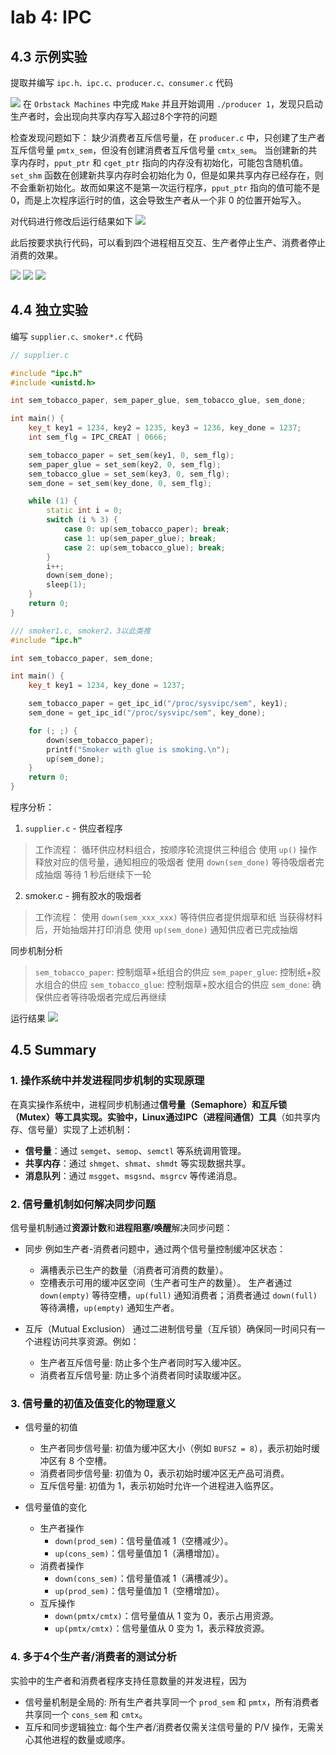 # lab 4: IPC

## 4.3 示例实验

提取并编写 `ipc.h、ipc.c、producer.c、consumer.c` 代码

![](./images/1.png)
在 `Orbstack Machines` 中完成 `Make` 并且开始调用 `./producer 1`，发现只启动生产者时，会出现向共享内存写入超过8个字符的问题

检查发现问题如下：
缺少消费者互斥信号量，在 `producer.c` 中，只创建了生产者互斥信号量 `pmtx_sem`，但没有创建消费者互斥信号量 `cmtx_sem`。
当创建新的共享内存时，`pput_ptr` 和 `cget_ptr` 指向的内存没有初始化，可能包含随机值。
`set_shm` 函数在创建新共享内存时会初始化为 $0$，但是如果共享内存已经存在，则不会重新初始化。故而如果这不是第一次运行程序，`pput_ptr` 指向的值可能不是 $0$，而是上次程序运行时的值，这会导致生产者从一个非 $0$ 的位置开始写入。

对代码进行修改后运行结果如下
![](./images/1-1.png)

此后按要求执行代码，可以看到四个进程相互交互、生产者停止生产、消费者停止消费的效果。

![](./images/1-2.png)
![](./images/1-3.png)
![](./images/1-4.png)

## 4.4 独立实验

编写 `supplier.c、smoker*.c` 代码

```cpp
// supplier.c

#include "ipc.h"
#include <unistd.h>

int sem_tobacco_paper, sem_paper_glue, sem_tobacco_glue, sem_done;

int main() {
	key_t key1 = 1234, key2 = 1235, key3 = 1236, key_done = 1237;
	int sem_flg = IPC_CREAT | 0666;

	sem_tobacco_paper = set_sem(key1, 0, sem_flg);
	sem_paper_glue = set_sem(key2, 0, sem_flg);
	sem_tobacco_glue = set_sem(key3, 0, sem_flg);
	sem_done = set_sem(key_done, 0, sem_flg);

	while (1) {
		static int i = 0;
		switch (i % 3) {
			case 0: up(sem_tobacco_paper); break;
			case 1: up(sem_paper_glue); break;
			case 2: up(sem_tobacco_glue); break;
		}
		i++;
		down(sem_done);
		sleep(1);
	}
	return 0;
}
```

```cpp
/// smoker1.c, smoker2、3以此类推
#include "ipc.h"

int sem_tobacco_paper, sem_done;

int main() {
	key_t key1 = 1234, key_done = 1237;

	sem_tobacco_paper = get_ipc_id("/proc/sysvipc/sem", key1);
	sem_done = get_ipc_id("/proc/sysvipc/sem", key_done);

	for (; ;) {
		down(sem_tobacco_paper);
		printf("Smoker with glue is smoking.\n");
		up(sem_done);
	}
	return 0;
}
```

程序分析：

1. `supplier.c` - 供应者程序

> 工作流程：
> 循环供应材料组合，按顺序轮流提供三种组合
> 使用 `up()` 操作释放对应的信号量，通知相应的吸烟者
> 使用 `down(sem_done)` 等待吸烟者完成抽烟
> 等待 $1$ 秒后继续下一轮

2. smoker.c - 拥有胶水的吸烟者

> 工作流程：
> 使用 `down(sem_xxx_xxx)` 等待供应者提供烟草和纸
> 当获得材料后，开始抽烟并打印消息
> 使用 `up(sem_done)` 通知供应者已完成抽烟

同步机制分析
> `sem_tobacco_paper`: 控制烟草+纸组合的供应
> `sem_paper_glue`: 控制纸+胶水组合的供应
> `sem_tobacco_glue`: 控制烟草+胶水组合的供应
> `sem_done`: 确保供应者等待吸烟者完成后再继续

运行结果
![](./images/2-1.png)

## 4.5 Summary

### 1. 操作系统中并发进程同步机制的实现原理
在真实操作系统中，进程同步机制通过**信号量（Semaphore）**和**互斥锁（Mutex）**等工具实现。实验中，Linux通过**IPC（进程间通信）工具**（如共享内存、信号量）实现了上述机制：
- **信号量**：通过 `semget`、`semop`、`semctl` 等系统调用管理。
- **共享内存**：通过 `shmget`、`shmat`、`shmdt` 等实现数据共享。
- **消息队列**：通过 `msgget`、`msgsnd`、`msgrcv` 等传递消息。

### 2. 信号量机制如何解决同步问题
信号量机制通过**资源计数**和**进程阻塞/唤醒**解决同步问题：
- 同步
  例如生产者-消费者问题中，通过两个信号量控制缓冲区状态：
  - 满槽表示已生产的数量（消费者可消费的数量）。
  - 空槽表示可用的缓冲区空间（生产者可生产的数量）。
  生产者通过 `down(empty)` 等待空槽，`up(full)` 通知消费者；消费者通过 `down(full)` 等待满槽，`up(empty)` 通知生产者。

- 互斥（Mutual Exclusion）
  通过二进制信号量（互斥锁）确保同一时间只有一个进程访问共享资源。例如：
  - 生产者互斥信号量: 防止多个生产者同时写入缓冲区。
  - 消费者互斥信号量: 防止多个消费者同时读取缓冲区。

### 3. 信号量的初值及值变化的物理意义
- 信号量的初值
  - 生产者同步信号量: 初值为缓冲区大小（例如 `BUFSZ = 8`），表示初始时缓冲区有 $8$ 个空槽。
  - 消费者同步信号量: 初值为 $0$，表示初始时缓冲区无产品可消费。
  - 互斥信号量: 初值为 $1$，表示初始时允许一个进程进入临界区。

- 信号量值的变化
  - 生产者操作
    - `down(prod_sem)`：信号量值减 $1$（空槽减少）。
    - `up(cons_sem)`：信号量值加 $1$（满槽增加）。
  - 消费者操作
    - `down(cons_sem)`：信号量值减 $1$（满槽减少）。
    - `up(prod_sem)`：信号量值加 $1$（空槽增加）。
  - 互斥操作
    - `down(pmtx/cmtx)`：信号量值从 $1$ 变为 $0$，表示占用资源。
    - `up(pmtx/cmtx)`：信号量值从 $0$ 变为 $1$，表示释放资源。

### 4. 多于4个生产者/消费者的测试分析
实验中的生产者和消费者程序支持任意数量的并发进程，因为
- 信号量机制是全局的: 所有生产者共享同一个 `prod_sem` 和 `pmtx`，所有消费者共享同一个 `cons_sem` 和 `cmtx`。
- 互斥和同步逻辑独立: 每个生产者/消费者仅需关注信号量的 P/V 操作，无需关心其他进程的数量或顺序。